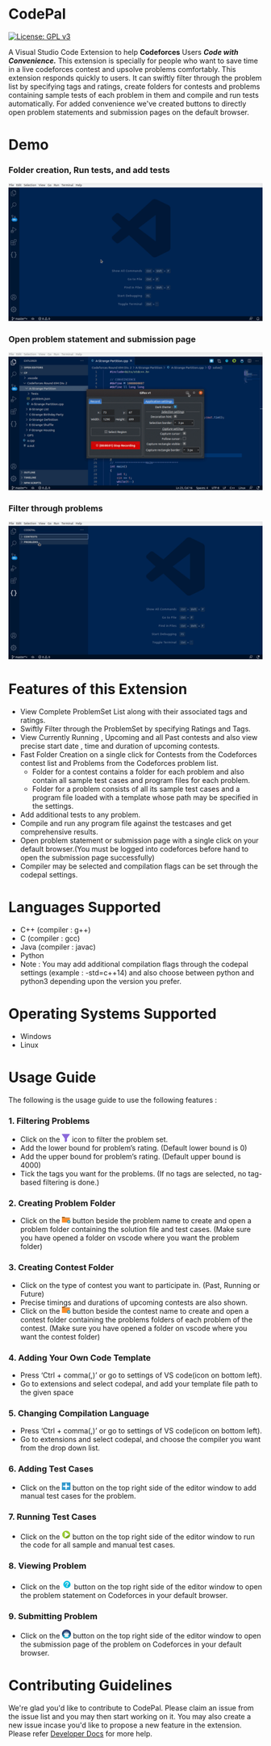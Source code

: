 # CodePal 
[![License: GPL v3](https://img.shields.io/badge/License-GPLv3-blue.png)](https://www.gnu.org/licenses/gpl-3.0)

A Visual Studio Code Extension to help **Codeforces** Users ***Code with Convenience.*** This extension is specially for people who want to save time in a live codeforces contest and upsolve problems comfortably. This extension responds quickly to users. It can swiftly filter through the problem list by specifying tags and ratings, create folders for contests and problems containing sample tests of each problem in them and compile and run tests automatically. For added convenience we've created buttons to directly open problem statements and submission pages on the default browser. 

# Demo
### Folder creation, Run tests, and add tests
![Promo1](res/GIFS/Demo1.gif)

### Open problem statement and submission page
![Promo2](res/GIFS/Demo2.gif)

### Filter through problems
![Promo2](res/GIFS/Demo3.gif)

# Features of this Extension

- View Complete ProblemSet List along with their associated tags and ratings. 
- Swiftly Filter through the ProblemSet by specifying Ratings and Tags.
- View Currently Running , Upcoming and all Past contests and also view precise start date , time and duration of upcoming contests. 
- Fast Folder Creation on a single click for Contests from the Codeforces contest list and Problems from the Codeforces problem list.
  - Folder for a contest contains a folder for each problem and also contain all sample test cases and program files for each problem.
  - Folder for a problem consists of all its sample test cases and a program file loaded with a template whose path may be specified in the settings.
- Add additional tests to any problem.
- Compile and run any program file against the testcases and get comprehensive results.
- Open problem statement or submission page with a single click on your default browser.(You must be logged into codeforces before hand to open the submission page successfully)
- Compiler may be selected and compilation flags can be set through the codepal settings. 


# Languages Supported
- C++ (compiler : g++)
- C (compiler : gcc)
- Java (compiler : javac)
- Python 
- Note : You may add additional compilation flags through the codepal settings (example : -std=c++14) and also choose between python and python3 depending upon the version you prefer.

# Operating Systems Supported
- Windows 
- Linux

# Usage Guide 
The following is the usage guide to use the following features : 

### 1. Filtering Problems
- Click on the <img src="res/svg/filter.png" width="16"/> icon to filter the problem set.
- Add the lower bound for problem’s rating. (Default lower bound is 0)
- Add the upper bound for problem’s rating. (Default upper bound is 4000)
- Tick the tags you want for the problems. (If no tags are selected, no tag-based filtering is done.)

### 2. Creating Problem Folder
- Click on the <img src="res/svg/CreateFolder.png" width="17"/> button beside the problem name to create and open a problem folder containing the solution file and test cases. (Make sure you have opened a folder on vscode where you want the problem folder)

### 3. Creating Contest Folder
- Click on the type of contest you want to participate in. (Past, Running or Future)
- Precise timings and durations of upcoming contests are also shown.
- Click on the <img src="res/svg/CreateFolder.png" width="17"/> button beside the contest name to create and open a contest folder containing the problems folders of each problem of the contest. (Make sure you have opened a folder on vscode where you want the contest folder)

### 4. Adding Your Own Code Template
- Press ‘Ctrl + comma(,)’ or go to settings of VS code(icon on bottom left).
- Go to extensions and select codepal, and add your template file path to the given space

### 5. Changing Compilation Language
- Press ‘Ctrl + comma(,)’ or go to settings of VS code(icon on bottom left).
- Go to extensions and select codepal, and choose the compiler you want from the drop down list.

### 6. Adding Test Cases
- Click on the <img src="res/svg/add_TestCase.png" width="17"/> button on the top right side of the editor window to add manual test cases for the problem.

### 7. Running Test Cases
- Click on the <img src="res/svg/play_button.png" width="17"/> button on the top right side of the editor window to run the code for all sample and manual test cases.

### 8. Viewing Problem
- Click on the <img src="res/svg/question_mark.png" width="20"/> button on the top right side of the editor window to open the problem statement on Codeforces in your default browser.

### 9. Submitting Problem
- Click on the <img src="res/svg/upload.png" width="18"/> button on the top right side of the editor window to open the submission page of the problem on Codeforces in your default browser.


# Contributing Guidelines
We're glad you'd like to contribute to CodePal. Please claim an issue from the issue list and you may then start working on it. You may also create a new issue incase you'd like to propose a new feature in the extension. Please refer [Developer Docs](DEVELOPERDOCS.md) for more help.









